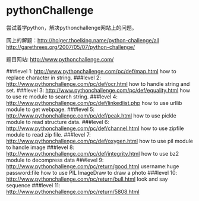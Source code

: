 # pythonChallenge
尝试着学python，解决pythonchallenge网站上的问题。

网上的解题：http://holger.thoelking.name/python-challenge/all http://garethrees.org/2007/05/07/python-challenge/

题目网站: http://www.pythonchallenge.com/

###level 1: http://www.pythonchallenge.com/pc/def/map.html
	how to replace character in string.
###level 2: http://www.pythonchallenge.com/pc/def/ocr.html
	how to handle string and set.
###level 3: http://www.pythonchallenge.com/pc/def/equality.html
	how to use re module to search string.
###level 4: http://www.pythonchallenge.com/pc/def/linkedlist.php
	how to use urllib module to get webpage.
###level 5: http://www.pythonchallenge.com/pc/def/peak.html
	how to use pickle module to read structure data.
###level 6: http://www.pythonchallenge.com/pc/def/channel.html
	how to use zipfile module to read zip file.
###level 7: http://www.pythonchallenge.com/pc/def/oxygen.html
	how to use pil module to handle image
###level 8: http://www.pythonchallenge.com/pc/def/integrity.html
	how to use bz2 module to decompress data
###level 9: http://www.pythonchallenge.com/pc/return/good.html
	username:huge password:file
	how to use PIL ImageDraw to draw a photo
###level 10: http://www.pythonchallenge.com/pc/return/bull.html
	look and say sequence
###level 11: http://www.pythonchallenge.com/pc/return/5808.html




